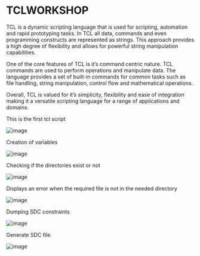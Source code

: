# TCLWORKSHOP

TCL is a dynamic scripting language that is used for scripting, automation and rapid prototyping tasks. In TCL all data, commands and even programming constructs are represented as strings. This approach provides a high degree of flexibility and allows for powerful string manipulation capabilities.

One of the core features of TCL is it’s command centric nature. TCL commands are used to perform operations and manipulate data. The language provides a set of built-in commands for common tasks such as file handling, string manipulation, control flow and mathematical operations.

Overall, TCL is valued for it’s simplicity, flexibility and ease of integration making it a versatile scripting language for a range of applications and domains.

This is the first tcl script

![image](https://github.com/RanjithKumarMadam/TCLWORKSHOP/assets/139199624/de95e4d8-2072-469d-bd09-44cff919b1f5)

Creation of variables

![image](https://github.com/RanjithKumarMadam/TCLWORKSHOP/assets/139199624/fb123a36-585c-4c5e-afa3-10108c6764db)

Checking if the directories exist or not

![image](https://github.com/RanjithKumarMadam/TCLWORKSHOP/assets/139199624/dfff5d2f-444b-4bd5-8d2f-69d7a0597a7a)

Displays an error when the required file is not in the needed directory

![image](https://github.com/RanjithKumarMadam/TCLWORKSHOP/assets/139199624/1d90ff33-1020-4d1f-aff1-ff58262516fb)

Dumping SDC constraints

![image](https://github.com/RanjithKumarMadam/TCLWORKSHOP/assets/139199624/15ec9a0d-fdf0-49d8-90d7-93a87a76c601)

Generate SDC file

![image](https://github.com/RanjithKumarMadam/TCLWORKSHOP/assets/139199624/1d8c8fe3-1b15-4fbc-b019-50be9b4d86f1)





